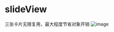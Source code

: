 # slideView
三张卡片无限复用，最大程度节省对象开销
![image](http://github.com/biqinglin/slideView/slideView/BQLSlideView/show.gif)
